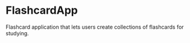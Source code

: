 # FlashcardApp
Flashcard application that lets users create collections of flashcards for studying. 
